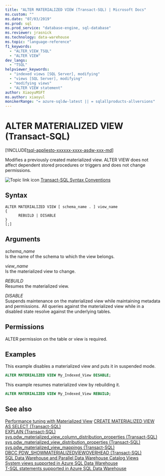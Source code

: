 ```yaml
---
title: "ALTER MATERIALIZED VIEW (Transact-SQL) | Microsoft Docs"
ms.custom: ""
ms.date: "07/03/2019"
ms.prod: sql
ms.prod_service: "database-engine, sql-database"
ms.reviewer: jrasnick
ms.technology: data-warehouse
ms.topic: "language-reference"
f1_keywords: 
  - "ALTER_VIEW_TSQL"
  - "ALTER VIEW"
dev_langs: 
  - "TSQL"
helpviewer_keywords: 
  - "indexed views [SQL Server], modifying"
  - "views [SQL Server], modifying"
  - "modifying views"
  - "ALTER VIEW statement"
author: XiaoyuMSFT 
ms.author: xiaoyul
monikerRange: "= azure-sqldw-latest || = sqlallproducts-allversions"
---
```

# ALTER MATERIALIZED VIEW (Transact-SQL)  

[!INCLUDE[tsql-appliesto-xxxxxx-xxxx-asdw-xxx-md](../../includes/tsql-appliesto-xxxxxx-xxxx-asdw-xxx-md.md)]

Modifies a previously created materialized view. ALTER VIEW does not affect dependent stored procedures or triggers and does not change permissions.  
  
![Topic link icon](../../database-engine/configure-windows/media/topic-link.gif "Topic link icon") [Transact-SQL Syntax Conventions](../../t-sql/language-elements/transact-sql-syntax-conventions-transact-sql.md)  
  
## Syntax  
  
```
ALTER MATERIALIZED VIEW [ schema_name . ] view_name
{
      REBUILD | DISABLE
}
[;]
```  
  
## Arguments

 *schema_name*     
 Is the name of the schema to which the view belongs.  
  
 *view_name*     
 Is the materialized view to change.  
  
*REBUILD*   
Resumes the materialized view.

*DISABLE*   
Suspends maintenance on the materialized view while maintaining metadata and permissions.  All queries against the materialized view while in a disabled state resolve against the underlying tables.
  
## Permissions

ALTER permission on the table or view is required.
  
## Examples

This example disables a materialized view and puts it in suspended mode.
  
```sql
ALTER MATERIALIZED VIEW My_Indexed_View DISABLE;  
```  
  
This example resumes materialized view by rebuilding it.  
  
```sql
ALTER MATERIALIZED VIEW My_Indexed_View REBUILD;  
```  
  
## See also

[Performance tuning with Materialized View](/azure/sql-data-warehouse/performance-tuning-materialized-views?view=azure-sqldw-latest)
[CREATE MATERIALIZED VIEW AS SELECT &#40;Transact-SQL&#41;](/sql/t-sql/statements/create-materialized-view-as-select-transact-sql?view=azure-sqldw-latest)   
[EXPLAIN &#40;Transact-SQL&#41;](/sql/t-sql/queries/explain-transact-sql?view=azure-sqldw-latest)   
[sys.pdw_materialized_view_column_distribution_properties &#40;Transact-SQL&#41;](/sql/relational-databases/system-catalog-views/sys-pdw-materialized-view-column-distribution-properties-transact-sql?view=azure-sqldw-latest)   
[sys.pdw_materialized_view_distribution_properties &#40;Transact-SQL&#41;](/sql/relational-databases/system-catalog-views/sys-pdw-materialized-view-distribution-properties-transact-sql?view=azure-sqldw-latest)   
[sys.pdw_materialized_view_mappings &#40;Transact-SQL&#41;](/sql/relational-databases/system-catalog-views/sys-pdw-materialized-view-mappings-transact-sql?view=azure-sqldw-latest)   
[DBCC PDW_SHOWMATERIALIZEDVIEWOVERHEAD &#40;Transact-SQL&#41;](/sql/t-sql/database-console-commands/dbcc-pdw-showmaterializedviewoverhead-transact-sql?view=azure-sqldw-latest)   
[SQL Data Warehouse and Parallel Data Warehouse Catalog Views](../../relational-databases/system-catalog-views/sql-data-warehouse-and-parallel-data-warehouse-catalog-views.md)   
[System views supported in Azure SQL Data Warehouse](/azure/sql-data-warehouse/sql-data-warehouse-reference-tsql-system-views)   
[T-SQL statements supported in Azure SQL Data Warehouse](/azure/sql-data-warehouse/sql-data-warehouse-reference-tsql-statements)

